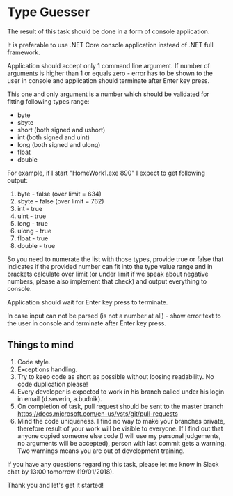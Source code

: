 # Type Guesser

The result of this task should be done in a form of console application. 

It is preferable to use .NET Core console application instead of .NET full framework.

Application should accept only 1 command line argument. If number of arguments is higher than 1 or equals zero - error has to be shown to the user in console and application should terminate after Enter key press. 

This one and only argument is a number which should be validated for fitting following types range:

* byte
* sbyte
* short (both signed and ushort)
* int (both signed and uint)
* long (both signed and ulong)
* float 
* double

For example, if I start "HomeWork1.exe 890" I expect to get following output:

1. byte - false (over limit = 634)
2. sbyte - false (over limit = 762)
3. int - true
4. uint - true
5. long - true
6. ulong - true
7. float - true
8. double - true

So you need to numerate the list with those types, provide true or false that indicates if the provided number can fit into the type value range and in brackets calculate over limit (or under limit if we speak about negative numbers, please also implement that check) and output everything to console.

Application should wait for Enter key press to terminate. 

In case input can not be parsed (is not a number at all) - show error text to the user in console and terminate after Enter key press.



## Things to mind

1. Code style.
2. Exceptions handling.
3. Try to keep code as short as possible without loosing readability. No code duplication please!
4. Every developer is expected to work in his branch called under his login in email (d.severin, a.budnik).
5. On completion of task, pull request should be sent to the  master branch https://docs.microsoft.com/en-us/vsts/git/pull-requests
6. Mind the code uniqueness. I find no way to make your branches private, therefore result of your work will be visible to everyone. If I find out that anyone copied someone else code (I will use my personal judgements, no arguments will be accepted), person with last commit gets a warning. Two warnings means you are out of development training. 

If you have any questions regarding this task, please let me know in Slack chat by 13:00 tomorrow (19/01/2018).

Thank you and let's get it started!
